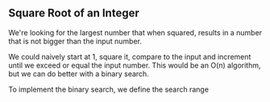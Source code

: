 ## Square Root of an Integer

We're looking for the largest number that when squared, results in a number that is not bigger than the input number.

We could naively start at 1, square it, compare to the input and increment until we exceed or equal the input number. This would be an O(n) algorithm, but we can do better with a binary search.

To implement the binary search, we define the search range